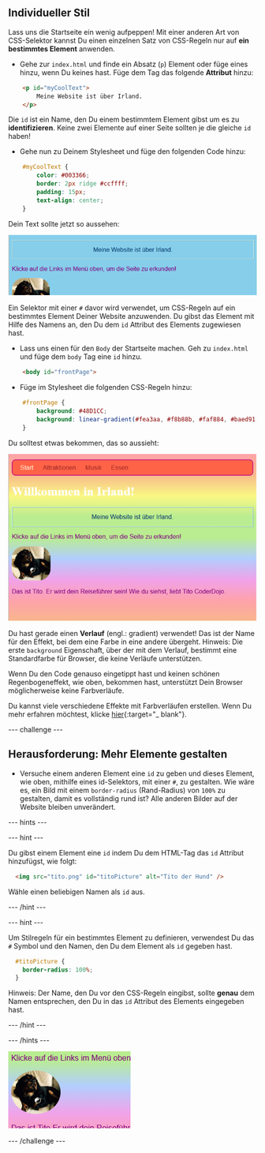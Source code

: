 ## Individueller Stil

Lass uns die Startseite ein wenig aufpeppen! Mit einer anderen Art von CSS-Selektor kannst Du einen einzelnen Satz von CSS-Regeln nur auf **ein bestimmtes Element** anwenden.

+ Gehe zur `index.html` und finde ein Absatz (`p`) Element oder füge eines hinzu, wenn Du keines hast. Füge dem Tag das folgende **Attribut** hinzu:

```html
    <p id="myCoolText">
        Meine Website ist über Irland.
    </p> 
```

Die `id` ist ein Name, den Du einem bestimmtem Element gibst um es zu **identifizieren**. Keine zwei Elemente auf einer Seite sollten je die gleiche `id` haben!

+ Gehe nun zu Deinem Stylesheet und füge den folgenden Code hinzu:

```css
    #myCoolText {
        color: #003366;
        border: 2px ridge #ccffff;
        padding: 15px;
        text-align: center;
    }
```

Dein Text sollte jetzt so aussehen:

![Text mit einer anderen Farbe und einem Rand drum herum](images/paragraphIdStyle.png)

Ein Selektor mit einer `#` davor wird verwendet, um CSS-Regeln auf ein bestimmtes Element Deiner Website anzuwenden. Du gibst das Element mit Hilfe des Namens an, den Du dem `id` Attribut des Elements zugewiesen hast.

+ Lass uns einen für den `Body` der Startseite machen. Geh zu `index.html` und füge dem `body` Tag eine `id` hinzu.

```html
    <body id="frontPage">
```

+ Füge im Stylesheet die folgenden CSS-Regeln hinzu:

```css
    #frontPage {
        background: #48D1CC;
        background: linear-gradient(#fea3aa, #f8b88b, #faf884, #baed91, #baed91, #b2cefe, #f2a2e8, #fea3aa);
    }
```

Du solltest etwas bekommen, das so aussieht:

![Regenbogen-Farbverlauf als Hintergrund](images/frontPageIdStyles.png)

Du hast gerade einen **Verlauf** (engl.: gradient) verwendet! Das ist der Name für den Effekt, bei dem eine Farbe in eine andere übergeht. Hinweis: Die erste `background` Eigenschaft, über der mit dem Verlauf, bestimmt eine Standardfarbe für Browser, die keine Verläufe unterstützen.

Wenn Du den Code genauso eingetippt hast und keinen schönen Regenbogeneffekt, wie oben, bekommen hast, unterstützt Dein Browser möglicherweise keine Farbverläufe.

Du kannst viele verschiedene Effekte mit Farbverläufen erstellen. Wenn Du mehr erfahren möchtest, klicke [hier](http://dojo.soy/html2-css-gradients){:target="_ blank"}.

--- challenge ---

## Herausforderung: Mehr Elemente gestalten

+ Versuche einem anderen Element eine `id` zu geben und dieses Element, wie oben, mithilfe eines id-Selektors, mit einer `#`, zu gestalten. Wie wäre es, ein Bild mit einem `border-radius` (Rand-Radius) von `100%` zu gestalten, damit es vollständig rund ist? Alle anderen Bilder auf der Website bleiben unverändert. 

--- hints ---


--- hint ---

Du gibst einem Element eine `id` indem Du dem HTML-Tag das `id` Attribut hinzufügst, wie folgt:

```html
  <img src="tito.png" id="titoPicture" alt="Tito der Hund" />        
```

Wähle einen beliebigen Namen als `id` aus.

--- /hint ---

--- hint ---

Um Stilregeln für ein bestimmtes Element zu definieren, verwendest Du das `#` Symbol und den Namen, den Du dem Element als `id` gegeben hast.

```css
  #titoPicture {
    border-radius: 100%;
  }
```

Hinweis: Der Name, den Du vor den CSS-Regeln eingibst, sollte **genau** dem Namen entsprechen, den Du in das `id` Attribut des Elements eingegeben hast.

--- /hint ---

--- /hints ---

![Ein rundes Bild von Tito mit weißem Rand](images/titoPictureIdStyle.png)

--- /challenge ---